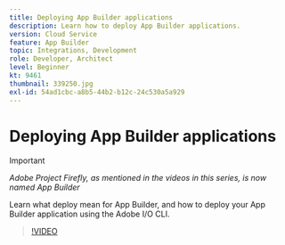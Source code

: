 ```yaml
---
title: Deploying App Builder applications
description: Learn how to deploy App Builder applications.
version: Cloud Service
feature: App Builder
topic: Integrations, Development
role: Developer, Architect
level: Beginner
kt: 9461
thumbnail: 339250.jpg
exl-id: 54ad1cbc-a8b5-44b2-b12c-24c530a5a929
---
```

# Deploying App Builder applications

>[!IMPORTANT]
>
> _Adobe Project Firefly, as mentioned in the videos in this series, is now named App Builder_

Learn what deploy mean for App Builder, and how to deploy your App Builder application using the Adobe I/O CLI.

>[!VIDEO](https://video.tv.adobe.com/v/339250/?quality=12&learn=on)
